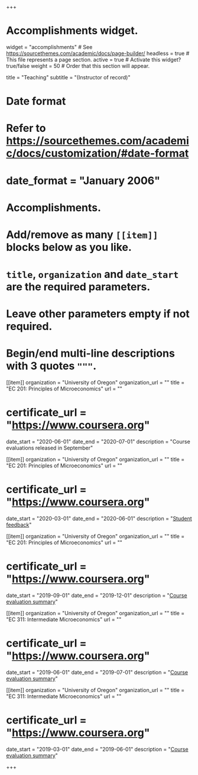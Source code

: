 +++
# Accomplishments widget.
widget = "accomplishments"  # See https://sourcethemes.com/academic/docs/page-builder/
headless = true  # This file represents a page section.
active = true  # Activate this widget? true/false
weight = 50  # Order that this section will appear.

title = "Teaching"
subtitle = "(Instructor of record)"

# Date format
#   Refer to https://sourcethemes.com/academic/docs/customization/#date-format
#  date_format = "January 2006"

# Accomplishments.
#   Add/remove as many `[[item]]` blocks below as you like.
#   `title`, `organization` and `date_start` are the required parameters.
#   Leave other parameters empty if not required.
#   Begin/end multi-line descriptions with 3 quotes `"""`.

[[item]]
  organization = "University of Oregon"
  organization_url = ""
  title = "EC 201: Principles of Microeconomics"
  url = ""
 # certificate_url = "https://www.coursera.org"
  date_start = "2020-06-01"
  date_end = "2020-07-01"
  description = "Course evaluations released in September"

[[item]]
  organization = "University of Oregon"
  organization_url = ""
  title = "EC 201: Principles of Microeconomics"
  url = ""
 # certificate_url = "https://www.coursera.org"
  date_start = "2020-03-01"
  date_end = "2020-06-01"
  description = "[Student feedback](files/EC201_Sp2020.pdf)"

[[item]]
  organization = "University of Oregon"
  organization_url = ""
  title = "EC 201: Principles of Microeconomics"
  url = ""
 # certificate_url = "https://www.coursera.org"
  date_start = "2019-09-01"
  date_end = "2019-12-01"
  description = "[Course evaluation summary](files/EC201_F2019.pdf)"

[[item]]
  organization = "University of Oregon"
  organization_url = ""
  title = "EC 311: Intermediate Microeconomics"
  url = ""
 # certificate_url = "https://www.coursera.org"
  date_start = "2019-06-01"
  date_end = "2019-07-01"
  description = "[Course evaluation summary](files/EC311_Su2019.pdf)"

[[item]]
  organization = "University of Oregon"
  organization_url = ""
  title = "EC 311: Intermediate Microeconomics"
  url = ""
 # certificate_url = "https://www.coursera.org"
  date_start = "2019-03-01"
  date_end = "2019-06-01"
  description = "[Course evaluation summary](files/EC311_Sp2019.pdf)"



+++
